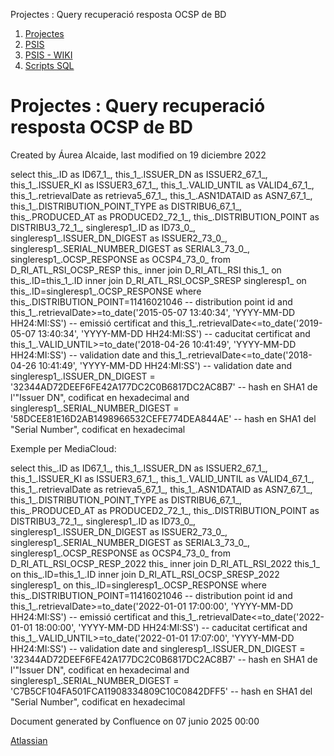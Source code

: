 Projectes : Query recuperació resposta OCSP de BD  

1.  [Projectes](index.md)
2.  [PSIS](PSIS_24215797.md)
3.  [PSIS - WIKI](PSIS---WIKI_24215598.md)
4.  [Scripts SQL](Scripts-SQL_24215612.md)

Projectes : Query recuperació resposta OCSP de BD
=================================================

Created by Áurea Alcaide, last modified on 19 diciembre 2022

select this\_.ID as ID67\_1\_, 
this\_1\_.ISSUER\_DN as ISSUER2\_67\_1\_, 
this\_1\_.ISSUER\_KI as ISSUER3\_67\_1\_, 
this\_1\_.VALID\_UNTIL as VALID4\_67\_1\_, 
this\_1\_.retrievalDate as retrieva5\_67\_1\_, 
this\_1\_.ASN1DATAID as ASN7\_67\_1\_, 
this\_1\_.DISTRIBUTION\_POINT\_TYPE as DISTRIBU6\_67\_1\_, 
this\_.PRODUCED\_AT as PRODUCED2\_72\_1\_, 
this\_.DISTRIBUTION\_POINT as DISTRIBU3\_72\_1\_, 
singleresp1\_.ID as ID73\_0\_, 
singleresp1\_.ISSUER\_DN\_DIGEST as ISSUER2\_73\_0\_, 
singleresp1\_.SERIAL\_NUMBER\_DIGEST as SERIAL3\_73\_0\_, 
singleresp1\_.OCSP\_RESPONSE as OCSP4\_73\_0\_ 
from D\_RI\_ATL\_RSI\_OCSP\_RESP this\_ 
inner join D\_RI\_ATL\_RSI this\_1\_ 
on this\_.ID=this\_1\_.ID 
inner join D\_RI\_ATL\_RSI\_OCSP\_SRESP singleresp1\_ 
on this\_.ID=singleresp1\_.OCSP\_RESPONSE 
where this\_.DISTRIBUTION\_POINT=11416021046 -- distribution point id
and this\_1\_.retrievalDate>=to\_date('2015-05-07 13:40:34', 'YYYY-MM-DD HH24:MI:SS') -- emissió certificat
and this\_1\_.retrievalDate<=to\_date('2019-05-07 13:40:34', 'YYYY-MM-DD HH24:MI:SS') -- caducitat certificat
and this\_1\_.VALID\_UNTIL>=to\_date('2018-04-26 10:41:49', 'YYYY-MM-DD HH24:MI:SS')   -- validation date
and this\_1\_.retrievalDate<=to\_date('2018-04-26 10:41:49', 'YYYY-MM-DD HH24:MI:SS') -- validation date
and singleresp1\_.ISSUER\_DN\_DIGEST = '32344AD72DEEF6FE42A177DC2C0B6817DC2AC8B7'     -- hash en SHA1 de l'"Issuer DN", codificat en hexadecimal
and singleresp1\_.SERIAL\_NUMBER\_DIGEST = '58DCEE81E16D2AB1498966532CEFE774DEA844AE' -- hash en SHA1 del "Serial Number", codificat en hexadecimal

  

Exemple per MediaCloud:

select this\_.ID as ID67\_1\_, 
this\_1\_.ISSUER\_DN as ISSUER2\_67\_1\_, 
this\_1\_.ISSUER\_KI as ISSUER3\_67\_1\_, 
this\_1\_.VALID\_UNTIL as VALID4\_67\_1\_, 
this\_1\_.retrievalDate as retrieva5\_67\_1\_, 
this\_1\_.ASN1DATAID as ASN7\_67\_1\_, 
this\_1\_.DISTRIBUTION\_POINT\_TYPE as DISTRIBU6\_67\_1\_, 
this\_.PRODUCED\_AT as PRODUCED2\_72\_1\_, 
this\_.DISTRIBUTION\_POINT as DISTRIBU3\_72\_1\_, 
singleresp1\_.ID as ID73\_0\_, 
singleresp1\_.ISSUER\_DN\_DIGEST as ISSUER2\_73\_0\_, 
singleresp1\_.SERIAL\_NUMBER\_DIGEST as SERIAL3\_73\_0\_, 
singleresp1\_.OCSP\_RESPONSE as OCSP4\_73\_0\_ 
from D\_RI\_ATL\_RSI\_OCSP\_RESP\_2022 this\_ 
inner join D\_RI\_ATL\_RSI\_2022 this\_1\_ 
on this\_.ID=this\_1\_.ID 
inner join D\_RI\_ATL\_RSI\_OCSP\_SRESP\_2022 singleresp1\_ 
on this\_.ID=singleresp1\_.OCSP\_RESPONSE 
where this\_.DISTRIBUTION\_POINT=11416021046 -- distribution point id
and this\_1\_.retrievalDate>=to\_date('2022-01-01 17:00:00', 'YYYY-MM-DD HH24:MI:SS') -- emissió certificat
and this\_1\_.retrievalDate<=to\_date('2022-01-01 18:00:00', 'YYYY-MM-DD HH24:MI:SS') -- caducitat certificat
and this\_1\_.VALID\_UNTIL>=to\_date('2022-01-01 17:07:00', 'YYYY-MM-DD HH24:MI:SS')   -- validation date
and singleresp1\_.ISSUER\_DN\_DIGEST = '32344AD72DEEF6FE42A177DC2C0B6817DC2AC8B7'     -- hash en SHA1 de l'"Issuer DN", codificat en hexadecimal
and singleresp1\_.SERIAL\_NUMBER\_DIGEST = 'C7B5CF104FA501FCA11908334809C10C0842DFF5' -- hash en SHA1 del "Serial Number", codificat en hexadecimal

  

  

  

  

Document generated by Confluence on 07 junio 2025 00:00

[Atlassian](http://www.atlassian.com/)